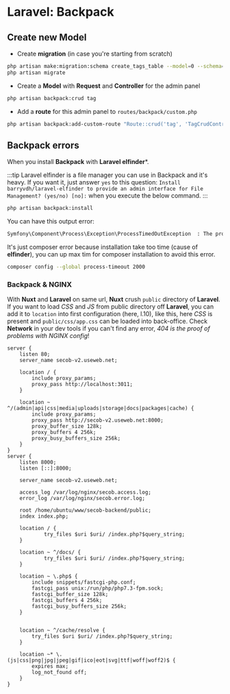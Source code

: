 # Laravel: Backpack

## Create new Model

- Create **migration** (in case you're starting from scratch)
```bash
php artisan make:migration:schema create_tags_table --model=0 --schema="name:string:unique"
php artisan migrate
```

- Create a **Model** with **Request** and **Controller** for the admin panel
```bash
php artisan backpack:crud tag
```

- Add a **route** for this admin panel to `routes/backpack/custom.php`
```bash
php artisan backpack:add-custom-route "Route::crud('tag', 'TagCrudController');"
```

## Backpack errors

When you install **Backpack** with **Laravel elfinder***.

:::tip
Laravel elfinder is a file manager you can use in Backpack and it's heavy. If you want it, just answer `yes` to this question: `Install barryvdh/laravel-elfinder to provide an admin interface for File Management? (yes/no) [no]:` when you execute the below command.
:::

```bash
php artisan backpack:install
```

You can have this output error:

<code-heading type="sh-output"></code-heading>

```bash
Symfony\Component\Process\Exception\ProcessTimedOutException  : The process "composer require barryvdh/laravel-elfinder" exceeded the timeout of 300 seconds.
```

It's just composer error because installation take too time (cause of **elfinder**), you can up max tim for composer installation to avoid this error.

```bash
composer config --global process-timeout 2000
```

### **Backpack & NGINX**

With **Nuxt** and **Laravel** on same url, **Nuxt** crush `public` directory of **Laravel**. If you want to load *CSS* and *JS* from public directory off **Laravel**, you can add it to `location` into first configuration (here, l.10), like this, here *CSS* is present and `public/css/app.css` can be loaded into back-office. Check **Network** in your dev tools if you can't find any error, *404 is the proof of problems with NGINX config*!

<code-heading type="nginx"></code-heading>

```nginx{10}
server {
    listen 80;
    server_name secob-v2.useweb.net;

    location / {
        include proxy_params;
        proxy_pass http://localhost:3011;
    }

    location ~ ^/(admin|api|css|media|uploads|storage|docs|packages|cache) {
        include proxy_params;
        proxy_pass http://secob-v2.useweb.net:8000;
        proxy_buffer_size 128k;
        proxy_buffers 4 256k;
        proxy_busy_buffers_size 256k;
    }
}
server {
    listen 8000;
    listen [::]:8000;

    server_name secob-v2.useweb.net;

    access_log /var/log/nginx/secob.access.log;
    error_log /var/log/nginx/secob.error.log;

    root /home/ubuntu/www/secob-backend/public;
    index index.php;

    location / {
            try_files $uri $uri/ /index.php?$query_string;
    }

    location ~ ^/docs/ {
            try_files $uri $uri/ /index.php?$query_string;
    }

    location ~ \.php$ {
        include snippets/fastcgi-php.conf;
        fastcgi_pass unix:/run/php/php7.3-fpm.sock;
        fastcgi_buffer_size 128k;
        fastcgi_buffers 4 256k;
        fastcgi_busy_buffers_size 256k;
    }


    location ~ ^/cache/resolve {
        try_files $uri $uri/ /index.php?$query_string;
    }

    location ~* \.(js|css|png|jpg|jpeg|gif|ico|eot|svg|ttf|woff|woff2)$ {
        expires max;
        log_not_found off;
    }
}
```